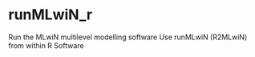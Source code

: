 # runMLwiN_r
Run the MLwiN multilevel modelling software Use runMLwiN (R2MLwiN) from within R Software
